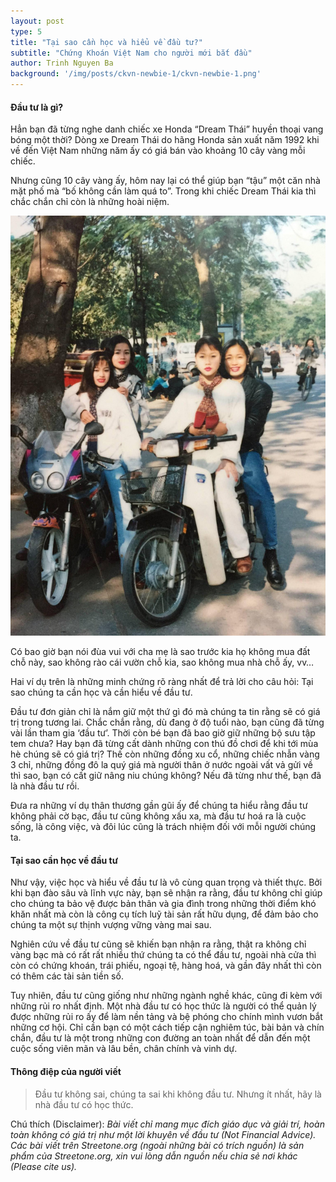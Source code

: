 ```yaml
---
layout: post
type: 5
title: "Tại sao cần học và hiểu về đầu tư?"
subtitle: "Chứng Khoán Việt Nam cho người mới bắt đầu"
author: Trinh Nguyen Ba
background: '/img/posts/ckvn-newbie-1/ckvn-newbie-1.png'
---
```


#### Đầu tư là gì?

Hẳn bạn đã từng nghe danh chiếc xe Honda “Dream Thái” huyền thoại vang bóng một thời? Dòng xe Dream Thái do hãng Honda sản xuất năm 1992 khi về đến Việt Nam những năm ấy có giá bán vào khoảng 10 cây vàng mỗi chiếc. 

Nhưng cũng 10 cây vàng ấy, hôm nay lại có thể giúp bạn “tậu” một căn nhà mặt phố mà “bố không cần làm quá to”. Trong khi chiếc Dream Thái kia thì chắc chắn chỉ còn là những hoài niệm.

![ckvn-newbie-1](/img/posts/ckvn-newbie-1/dream-thai.png)

Có bao giờ bạn nói đùa vui với cha mẹ là sao trước kia họ không mua đất chỗ này, sao không rào cái vườn chỗ kia, sao không mua nhà chỗ ấy, vv…

Hai ví dụ trên là những minh chứng rõ ràng nhất để trả lời cho câu hỏi: Tại sao chúng ta cần học và cần hiểu về đầu tư.

Đầu tư đơn giản chỉ là nắm giữ một thứ gì đó mà chúng ta tin rằng sẽ có giá trị trong tương lai. Chắc chắn rằng, dù đang ở độ tuổi nào, bạn cũng đã từng vài lần tham gia ‘đầu tư’. Thời còn bé bạn đã bao giờ giữ những bộ sưu tập tem chưa? Hay bạn đã từng cất dành những con thú đồ chơi để khi tới mùa hè chúng sẽ có giá trị? Thế còn những đồng xu cổ, những chiếc nhẫn vàng 3 chỉ, những đồng đô la quý giá mà người thân ở nước ngoài vất vả gửi về thì sao, bạn có cất giữ nâng niu chúng không? Nếu đã từng như thế, bạn đã là nhà đầu tư rồi. 

Đưa ra những ví dụ thân thương gần gũi ấy để chúng ta hiểu rằng đầu tư không phải cờ bạc, đầu tư cũng không xấu xa, mà đầu tư hoá ra là cuộc sống, là công việc, và đôi lúc cũng là trách nhiệm đối với mỗi người chúng ta. 

#### Tại sao cần học về đầu tư

Như vậy, việc học và hiểu về đầu tư là vô cùng quan trọng và thiết thực. Bởi khi bạn đào sâu và lĩnh vực này, bạn sẽ nhận ra rằng, đầu tư không chỉ giúp cho chúng ta bảo vệ được bản thân và gia đình trong những thời điểm khó khăn nhất mà còn là công cụ tích luỹ tài sản rất hữu dụng, để đảm bảo cho chúng ta một sự thịnh vượng vững vàng mai sau.

Nghiên cứu về đầu tư cũng sẽ khiến bạn nhận ra rằng, thật ra không chỉ vàng bạc mà có rất rất nhiều thứ chúng ta có thể đầu tư, ngoài nhà cửa thì còn có chứng khoán, trái phiếu, ngoại tệ, hàng hoá, và gần đây nhất thì còn có thêm các tài sản tiền số. 

Tuy nhiên, đầu tư cũng giống như những ngành nghề khác, cũng đi kèm với những rủi ro nhất định. Một nhà đầu tư có học thức là người có thể quản lý được những rủi ro ấy để làm nền tảng và bệ phóng cho chính mình vươn bắt những cơ hội. Chỉ cần bạn có một cách tiếp cận nghiêm túc, bài bản và chín chắn, đầu tư là một trong những con đường an toàn nhất để dẫn đến một cuộc sống viên mãn và lâu bền, chân chính và vinh dự.

#### Thông điệp của người viết

> Đầu tư không sai, chúng ta sai khi không đầu tư.
> Nhưng ít nhất, hãy là nhà đầu tư có học thức. 

Chú thích (Disclaimer):
*Bài viết chỉ mang mục đích giáo dục và giải trí, hoàn toàn không có giá trị như một lời khuyên về đầu tư (Not Financial Advice).*
*Các bài viết trên Streetone.org (ngoài những bài có trích nguồn) là sản phẩm của Streetone.org, xin vui lòng dẫn nguồn nếu chia sẻ nơi khác (Please cite us).*